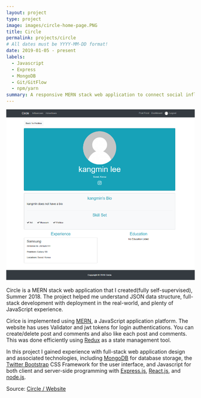 ```yaml
---
layout: project
type: project
image: images/circle-home-page.PNG
title: Circle
permalink: projects/circle
# All dates must be YYYY-MM-DD format!
date: 2019-01-05 - present
labels:
  - Javascript
  - Express
  - MongoDB
  - Git/GitFlow
  - npm/yarn
summary: A responsive MERN stack web application to connect social influencers with advertisers.
---
```


<img class="ui medium right floated rounded image" src="../images/circle-home-page2.PNG">

Circle is a MERN stack web application that I created(fully self-supervised), Summer 2018. The project helped me understand JSON data structure, full-stack development with deployment in the real-world, and plenty of JavaScript experience.

Cirlce is implemented using [MERN](http://mern.io/), a JavaScript application platform. The website has uses Validator and jwt tokens for login authentications. You can create/delete post and comments and also like each post and comments. This was done efficiently using [Redux](https://redux.js.org/) as a state management tool.

In this project I gained experience with full-stack web application design and associated technologies, including [MongoDB](http://mongodb.com) for database storage, the [Twitter Bootstrap](http://getbootstrap.com/) CSS Framework for the user interface, and Javascript for both client and server-side programming with [Express.js](https://expressjs.com/), [React.js](https://reactjs.org/), and [node.js](https://nodejs.org/ko/). 
 
Source: <a href="https://github.com/haminthecoder/circle-website"><i class="large github icon"></i>Circle / </a><a href="https://circleforinfluencers.herokuapp.com/">Website</a> 

